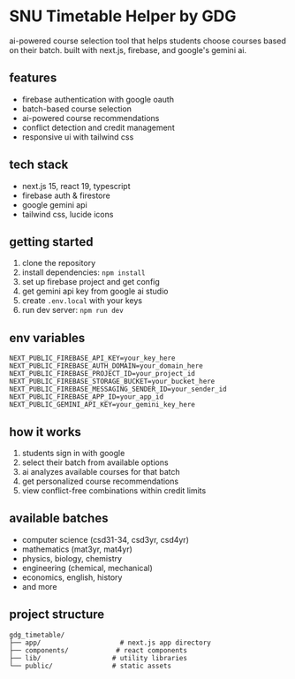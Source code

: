 # SNU Timetable Helper by GDG

ai-powered course selection tool that helps students choose courses based on their batch. built with next.js, firebase, and google's gemini ai.

## features

- firebase authentication with google oauth
- batch-based course selection
- ai-powered course recommendations
- conflict detection and credit management
- responsive ui with tailwind css

## tech stack

- next.js 15, react 19, typescript
- firebase auth & firestore
- google gemini api
- tailwind css, lucide icons

## getting started

1. clone the repository
2. install dependencies: `npm install`
3. set up firebase project and get config
4. get gemini api key from google ai studio
5. create `.env.local` with your keys
6. run dev server: `npm run dev`

## env variables

```env
NEXT_PUBLIC_FIREBASE_API_KEY=your_key_here
NEXT_PUBLIC_FIREBASE_AUTH_DOMAIN=your_domain_here
NEXT_PUBLIC_FIREBASE_PROJECT_ID=your_project_id
NEXT_PUBLIC_FIREBASE_STORAGE_BUCKET=your_bucket_here
NEXT_PUBLIC_FIREBASE_MESSAGING_SENDER_ID=your_sender_id
NEXT_PUBLIC_FIREBASE_APP_ID=your_app_id
NEXT_PUBLIC_GEMINI_API_KEY=your_gemini_key_here
```

## how it works

1. students sign in with google
2. select their batch from available options
3. ai analyzes available courses for that batch
4. get personalized course recommendations
5. view conflict-free combinations within credit limits

## available batches

- computer science (csd31-34, csd3yr, csd4yr)
- mathematics (mat3yr, mat4yr)
- physics, biology, chemistry
- engineering (chemical, mechanical)
- economics, english, history
- and more

## project structure

```
gdg_timetable/
├── app/                    # next.js app directory
├── components/            # react components
├── lib/                  # utility libraries
└── public/               # static assets
```
